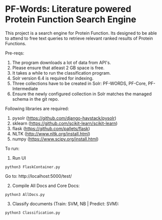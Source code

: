 # PF-Words: Literature powered Protein Function Search Engine 

This project is a search engine for Protein Function. Its designed to be able to attend to free text queries to retrieve relevant ranked results of Protein Functions.

Pre-reqs:
1. The program downloads a lot of data from API's. 
2. Please ensure that atleast 2 GB space is free.
3. It takes a while to run the classification program.
4. Solr version 6.4 is required for indexing.
5. Three collections have to be created in Solr: PF-WORDS, PF-Core, PF-Intermediate
5. Ensure the newly configured collection in Solr matches the managed schema in the git repo.

Following libraries are required:
1. pysolr (https://github.com/django-haystack/pysolr)
2. sklearn (https://github.com/scikit-learn/scikit-learn)
3. flask (https://github.com/pallets/flask)
4. NLTK (http://www.nltk.org/install.html)
5. numpy (https://www.scipy.org/install.html)



To run:

1. Run UI
```
python3 FlaskContainer.py
```
Go to: http://localhost:5000/test/

2. Compile All Docs and Core Docs:
```
python3 AllDocs.py
```

3. Classify documents (Train: SVM, NB | Predict: SVM):
 ```
 python3 Classification.py
 ```
